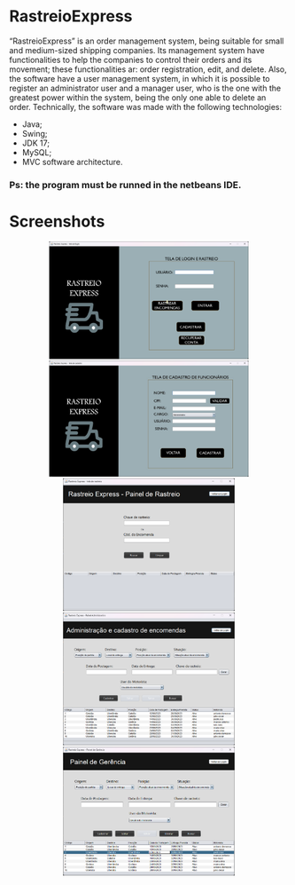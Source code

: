 # RastreioExpress
“RastreioExpress” is an order management system, being suitable for small and medium-sized shipping companies. Its management system have functionalities to help the companies to control their orders and its movement; these functionalities ar: order registration, edit, and delete. 
Also, the software have a user management system, in which it is possible to register an administrator user and a manager user, who is the one with the greatest power within the system, being the only one able to delete an order. 
Technically, the software was made with the following technologies:
- Java;
- Swing;
- JDK 17;
- MySQL;
- MVC software architecture.
### Ps: the program must be runned in the netbeans IDE.
# Screenshots
<div align="center">
  <img src="assets/login-print.png" alt="login" width="360" />
  <img src="assets/cadastro-print.png" alt="cadastro" width="360" />
  <img src="assets/rastreio-print.png" alt="rastreio" width="310" />
  <img src="assets/administracao-print.png" alt="administracao" width="310" />
  <img src="assets/gerencia-print.png" alt="gerencia" width="310" />
  
</div>
